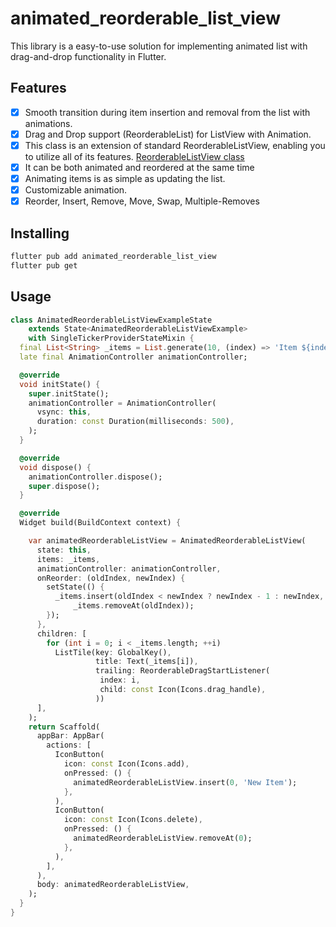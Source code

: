 # animated_reorderable_list_view

This library is a easy-to-use solution for implementing animated list with drag-and-drop functionality in Flutter.

## Features

- [x] Smooth transition during item insertion and removal from the list with animations.
- [x] Drag and Drop support (ReorderableList) for ListView with Animation.
- [x] This class is an extension of standard ReorderableListView, enabling you to utilize all of its features. [ReorderableListView class](https://api.flutter.dev/flutter/material/ReorderableListView-class.html)
- [x] It can be both animated and reordered at the same time
- [x] Animating items is as simple as updating the list.
- [x] Customizable animation.
- [x] Reorder, Insert, Remove, Move, Swap, Multiple-Removes

## Installing

```sh
flutter pub add animated_reorderable_list_view
flutter pub get
```


## Usage

```dart
class AnimatedReorderableListViewExampleState
    extends State<AnimatedReorderableListViewExample>
    with SingleTickerProviderStateMixin {
  final List<String> _items = List.generate(10, (index) => 'Item ${index + 1}');
  late final AnimationController animationController;

  @override
  void initState() {
    super.initState();
    animationController = AnimationController(
      vsync: this,
      duration: const Duration(milliseconds: 500),
    );
  }

  @override
  void dispose() {
    animationController.dispose();
    super.dispose();
  }

  @override
  Widget build(BuildContext context) {

    var animatedReorderableListView = AnimatedReorderableListView(
      state: this,
      items: _items,
      animationController: animationController,
      onReorder: (oldIndex, newIndex) {
        setState(() {
          _items.insert(oldIndex < newIndex ? newIndex - 1 : newIndex,
              _items.removeAt(oldIndex));
        });
      },
      children: [
        for (int i = 0; i < _items.length; ++i)
          ListTile(key: GlobalKey(),
                   title: Text(_items[i]),
                   trailing: ReorderableDragStartListener(
                    index: i,
                    child: const Icon(Icons.drag_handle),
                   ))
      ],
    );
    return Scaffold(
      appBar: AppBar(
        actions: [
          IconButton(
            icon: const Icon(Icons.add),
            onPressed: () {
              animatedReorderableListView.insert(0, 'New Item');
            },
          ),
          IconButton(
            icon: const Icon(Icons.delete),
            onPressed: () {
              animatedReorderableListView.removeAt(0);
            },
          ),
        ],
      ),
      body: animatedReorderableListView,
    );
  }
}
```
